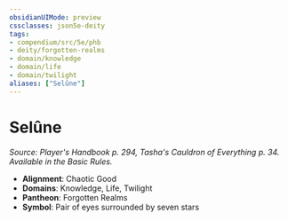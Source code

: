 ```yaml
---
obsidianUIMode: preview
cssclasses: json5e-deity
tags:
- compendium/src/5e/phb
- deity/forgotten-realms
- domain/knowledge
- domain/life
- domain/twilight
aliases: ["Selûne"]
---
```

# Selûne
*Source: Player's Handbook p. 294, Tasha's Cauldron of Everything p. 34. Available in the Basic Rules.* 

- **Alignment**: Chaotic Good
- **Domains**: Knowledge, Life, Twilight
- **Pantheon**: Forgotten Realms
- **Symbol**: Pair of eyes surrounded by seven stars